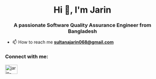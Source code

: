<h1 align="center">Hi 👋, I'm Jarin</h1>
<h3 align="center">A passionate Software Quality Assurance Engineer from Bangladesh</h3>

- 📫 How to reach me **sultanajarin068@gmail.com**

<h3 align="left">Connect with me:</h3>
<p align="left">
<a href="https://linkedin.com/in/jarin-sultana" target="blank"><img align="center" src="https://raw.githubusercontent.com/rahuldkjain/github-profile-readme-generator/master/src/images/icons/Social/linked-in-alt.svg" alt="jarin-sultana" height="30" width="40" /></a>
</p>
